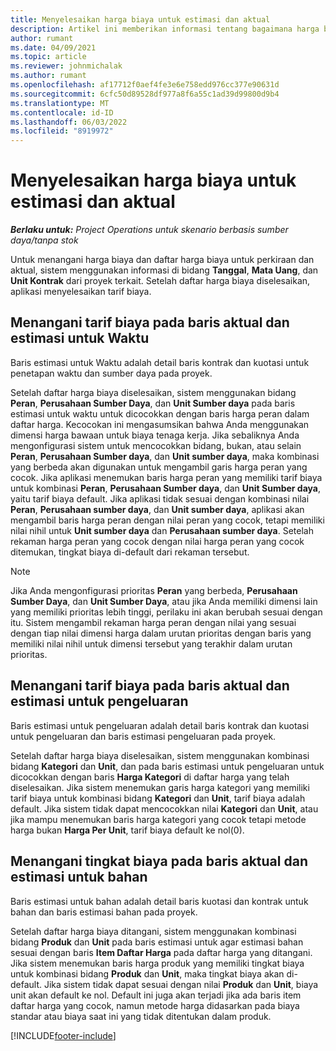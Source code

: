 ```yaml
---
title: Menyelesaikan harga biaya untuk estimasi dan aktual
description: Artikel ini memberikan informasi tentang bagaimana harga biaya untuk perkiraan dan aktual diselesaikan.
author: rumant
ms.date: 04/09/2021
ms.topic: article
ms.reviewer: johnmichalak
ms.author: rumant
ms.openlocfilehash: af17712f0aef4fe3e6e758edd976cc377e90631d
ms.sourcegitcommit: 6cfc50d89528df977a8f6a55c1ad39d99800d9b4
ms.translationtype: MT
ms.contentlocale: id-ID
ms.lasthandoff: 06/03/2022
ms.locfileid: "8919972"
---
```

# <a name="resolving-cost-prices-for-estimates-and-actuals"></a>Menyelesaikan harga biaya untuk estimasi dan aktual

_**Berlaku untuk:** Project Operations untuk skenario berbasis sumber daya/tanpa stok_

Untuk menangani harga biaya dan daftar harga biaya untuk perkiraan dan aktual, sistem menggunakan informasi di bidang **Tanggal**, **Mata Uang**, dan **Unit Kontrak** dari proyek terkait. Setelah daftar harga biaya diselesaikan, aplikasi menyelesaikan tarif biaya.

## <a name="resolving-cost-rates-on-actual-and-estimate-lines-for-time"></a>Menangani tarif biaya pada baris aktual dan estimasi untuk Waktu

Baris estimasi untuk Waktu adalah detail baris kontrak dan kuotasi untuk penetapan waktu dan sumber daya pada proyek.

Setelah daftar harga biaya diselesaikan, sistem menggunakan bidang **Peran**, **Perusahaan Sumber Daya**, dan **Unit Sumber daya** pada baris estimasi untuk waktu untuk dicocokkan dengan baris harga peran dalam daftar harga. Kecocokan ini mengasumsikan bahwa Anda menggunakan dimensi harga bawaan untuk biaya tenaga kerja. Jika sebaliknya Anda mengonfigurasi sistem untuk mencocokkan bidang, bukan, atau selain **Peran**, **Perusahaan Sumber daya**, dan **Unit sumber daya**, maka kombinasi yang berbeda akan digunakan untuk mengambil garis harga peran yang cocok. Jika aplikasi menemukan baris harga peran yang memiliki tarif biaya untuk kombinasi **Peran**, **Perusahaan Sumber daya**, dan **Unit Sumber daya**, yaitu tarif biaya default. Jika aplikasi tidak sesuai dengan kombinasi nilai **Peran**, **Perusahaan sumber daya**, dan **Unit sumber daya**, aplikasi akan mengambil baris harga peran dengan nilai peran yang cocok, tetapi memiliki nilai nihil untuk **Unit sumber daya** dan **Perusahaan sumber daya**. Setelah rekaman harga peran yang cocok dengan nilai harga peran yang cocok ditemukan, tingkat biaya di-default dari rekaman tersebut. 

> [!NOTE]
> Jika Anda mengonfigurasi prioritas **Peran** yang berbeda, **Perusahaan Sumber Daya**, dan **Unit Sumber Daya**, atau jika Anda memiliki dimensi lain yang memiliki prioritas lebih tinggi, perilaku ini akan berubah sesuai dengan itu. Sistem mengambil rekaman harga peran dengan nilai yang sesuai dengan tiap nilai dimensi harga dalam urutan prioritas dengan baris yang memiliki nilai nihil untuk dimensi tersebut yang terakhir dalam urutan prioritas.

## <a name="resolving-cost-rates-on-actual-and-estimate-lines-for-expense"></a>Menangani tarif biaya pada baris aktual dan estimasi untuk pengeluaran

Baris estimasi untuk pengeluaran adalah detail baris kontrak dan kuotasi untuk pengeluaran dan baris estimasi pengeluaran pada proyek.

Setelah daftar harga biaya diselesaikan, sistem menggunakan kombinasi bidang **Kategori** dan **Unit**, dan pada baris estimasi untuk pengeluaran untuk dicocokkan dengan baris **Harga Kategori** di daftar harga yang telah diselesaikan. Jika sistem menemukan garis harga kategori yang memiliki tarif biaya untuk kombinasi bidang **Kategori** dan **Unit**, tarif biaya adalah default. Jika sistem tidak dapat mencocokkan nilai **Kategori** dan **Unit**, atau jika mampu menemukan baris harga kategori yang cocok tetapi metode harga bukan **Harga Per Unit**, tarif biaya default ke nol(0).

## <a name="resolving-cost-rates-on-actual-and-estimate-lines-for-material"></a>Menangani tingkat biaya pada baris aktual dan estimasi untuk bahan

Baris estimasi untuk bahan adalah detail baris kuotasi dan kontrak untuk bahan dan baris estimasi bahan pada proyek.

Setelah daftar harga biaya ditangani, sistem menggunakan kombinasi bidang **Produk** dan **Unit** pada baris estimasi untuk agar estimasi bahan sesuai dengan baris **Item Daftar Harga** pada daftar harga yang ditangani. Jika sistem menemukan baris harga produk yang memiliki tingkat biaya untuk kombinasi bidang **Produk** dan **Unit**, maka tingkat biaya akan di-default. Jika sistem tidak dapat sesuai dengan nilai **Produk** dan **Unit**, biaya unit akan default ke nol. Default ini juga akan terjadi jika ada baris item daftar harga yang cocok, namun metode harga didasarkan pada biaya standar atau biaya saat ini yang tidak ditentukan dalam produk.

[!INCLUDE[footer-include](../includes/footer-banner.md)]
